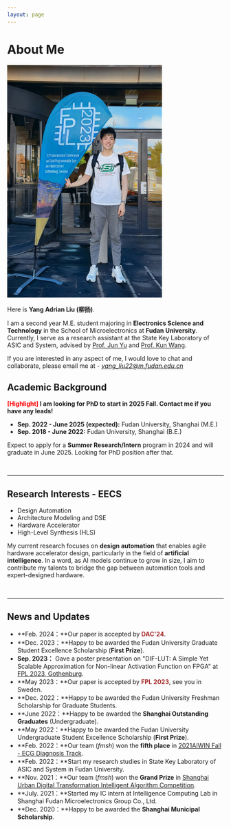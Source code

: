 ```yaml
---
layout: page
---
```


# About Me

  

<img src="images/profile.jpg" class="floatpic" width="360" height="540">

Here is **Yang Adrian Liu (柳扬)**.

I am a second year M.E. student majoring in **Electronics Science and Technology** in the School of Microelectronics at **Fudan University**. Currently, I serve as a research assistant at the State Key Laboratory of ASIC and System, advised by [Prof. Jun Yu](https://sme.fudan.edu.cn/60/5e/c31157a352350/page.htm) and [Prof. Kun Wang](http://eda.ee.ucla.edu/people/kun-wang/index.html). 

If you are interested in any aspect of me, I would love to chat and collaborate, please email me at - *yang_liu22@m.fudan.edu.cn*

## Academic Background

**<font color='red'>[Highlight]</font> I am looking for PhD to start in 2025 Fall. Contact me if you have any leads!**

- **Sep. 2022 - June 2025 (expected):** Fudan University, Shanghai (M.E.)
- **Sep. 2018 - June 2022:** Fudan University, Shanghai (B.E.)

Expect to apply for a **Summer Research/Intern** program in 2024 and will graduate in June 2025. Looking for PhD position after that.

<br>

---

## Research Interests - EECS

- Design Automation
- Architecture Modeling and DSE
- Hardware Accelerator
- High-Level Synthesis (HLS)

My current research focuses on **design automation** that enables agile hardware accelerator design, particularly in the field of **artificial intelligence**. In a word, as AI models continue to grow in size, I aim to contribute my talents to bridge the gap between automation tools and expert-designed hardware.

<br>

---

## News and Updates

- **Feb. 2024：**Our paper is accepted by <font color='brown'>**DAC'24**</font>.
- **Dec. 2023：**Happy to be awarded the Fudan University Graduate Student Excellence Scholarship (**First Prize**).
- **Sep. 2023：** Gave a poster presentation on "DIF-LUT: A Simple Yet Scalable Approximation for Non-linear Activation Function on FPGA" at [FPL 2023, Gothenburg](https://2023.fpl.org/).
- **May 2023：**Our paper is accepted by <font color='brown'>**FPL 2023**</font>, see you in Sweden.
- **Dec. 2022：**Happy to be awarded the Fudan University Freshman Scholarship for Graduate Students.
- **June 2022：**Happy to be awarded the **Shanghai Outstanding Graduates** (Undergraduate).
- **May 2022：**Happy to be awarded the Fudan University Undergraduate Student Excellence Scholarship (**First Prize**).
- **Feb. 2022：**Our team (*fmsh*) won the **fifth place** in [2021AIWIN Fall - ECG Diagnosis Track](http://aiwin.org.cn/competitions/64).
- **Feb. 2022：**Start my research studies in State Key Laboratory of ASIC and System in Fudan University.
- **Nov. 2021：**Our team (*fmsh*) won the **Grand Prize** in [Shanghai Urban Digital Transformation Intelligent Algorithm Competition](http://aiwin.org.cn/competitions/60).
- **July. 2021：**Started my IC intern at Intelligence Computing Lab in Shanghai Fudan Microelectronics Group Co., Ltd.
- **Dec. 2020：**Happy to be awarded the **Shanghai Municipal Scholarship**.

<br>
